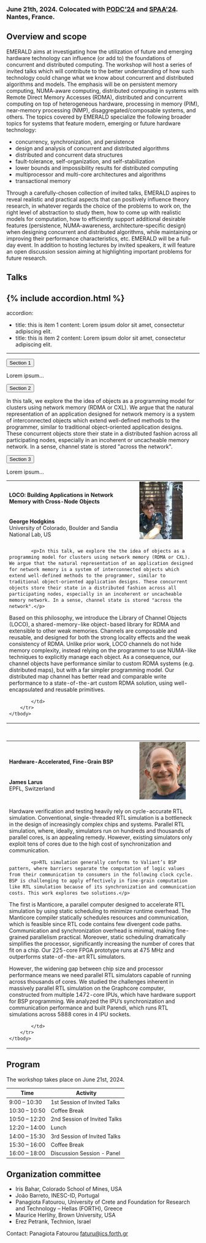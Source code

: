 <!-- # 1st Workshop on Distributed Computing with Emerging Hardware Technology -->

<!-- ### In conjunction with [PODC'24](https://www.podc.org/podc2024/), Nantes, France, June 17-21, 2024 -->

### June 21th, 2024. Colocated with [PODC'24](https://www.podc.org/podc2024/) and [SPAA'24](https://spaa.acm.org/). Nantes, France.

## Overview and scope

EMERALD aims at investigating how the utilization of future and emerging hardware technology can influence (or add to) the foundations of concurrent and distributed computing. The workshop will host a series of invited talks which will contribute to the better understanding of how such technology could change what we know about concurrent and distributed algorithms and models. The emphasis will be on persistent memory computing, NUMA-aware computing, distributed computing in systems with Remote Direct Memory Accesses (RDMA), distributed and concurrent computing on top of heterogeneous hardware, processing in memory (PIM), near-memory processing (NMP), disaggregated/composable systems, and others. 
The topics covered by EMERALD specialize the following broader topics for systems that feature modern, emerging or future hardware technology:

- concurrency, synchronization, and persistence 
- design and analysis of concurrent and distributed algorithms
- distributed and concurrent data structures
- fault-tolerance, self-organization, and self-stabilization
- lower bounds and impossibility results for distributed computing
- multiprocessor and multi-core architectures and algorithms
- transactional memory

Through a carefully-chosen collection of invited talks, EMERALD aspires to reveal realistic and practical aspects that can positively influence theory research, in whatever regards the choice of the problems to work on, the right level of abstraction to study them, how to come up with realistic models for computation, how to efficiently support additional desirable features (persistence, NUMA-awareness, architecture-specific design) when designing concurrent and distributed algorithms, while maintaining or improving their performance characteristics, etc. 
EMERALD will be a full-day event.  In addition to hosting lectures by invited speakers, it will feature an open discussion session aiming at highlighting important problems for future research. 


## Talks

{% include accordion.html %}
---
accordion: 
  - title: this is item 1
    content: Lorem ipsum dolor sit amet, consectetur adipiscing elit. 
  - title: this is item 2
    content: Lorem ipsum dolor sit amet, consectetur adipiscing elit.
---


 <button class="accordion">Section 1</button>
<div class="panel">
  <p>Lorem ipsum...</p>
</div>

<button class="accordion">Section 2</button>
<div class="panel">
  <p>In this talk, we explore the the idea of objects as a programming model for clusters using network memory (RDMA or CXL). We argue that the natural representation of an application designed for network memory is a system of interconnected objects which extend well-defined methods to the programmer, similar to traditional object-oriented application designs. These concurrent objects store their state in a distributed fashion across all participating nodes, especially in an incoherent or uncacheable memory network. In a sense, channel state is stored "across the network".</p>
</div>

<button class="accordion">Section 3</button>
<div class="panel">
  <p>Lorem ipsum...</p>
</div> 

<table>
    <tbody>
        <tr>
            <td><h4>LOCO: Building Applications in Network Memory with Cross-Node Objects</h4> <br> <b>George Hodgkins</b> <br> University of Colorado, Boulder and Sandia National Lab, US</td>
            <td width="150"><img src="speakers/Hodgkins.jpg" alt="George Hodgkins" height="150"/> </td>
        </tr>
        <tr>
            <td colspan=2>

            

            <p>In this talk, we explore the the idea of objects as a programming model for clusters using network memory (RDMA or CXL). We argue that the natural representation of an application designed for network memory is a system of interconnected objects which extend well-defined methods to the programmer, similar to traditional object-oriented application designs. These concurrent objects store their state in a distributed fashion across all participating nodes, especially in an incoherent or uncacheable memory network. In a sense, channel state is stored "across the network".</p>

<p>Based on this philosophy, we introduce the Library of Channel Objects (LOCO), a shared-memory-like object-based library for RDMA and extensible to other weak memories. Channels are composable and reusable, and designed for both the strong locality effects and the weak consistency of RDMA.  Unlike prior work, LOCO channels do not hide memory complexity, instead relying on the programmer to use NUMA-like techniques to explicitly manage each object. As a consequence, our channel objects have performance similar to custom RDMA systems (e.g. distributed maps), but with a far simpler programming model. Our distributed map channel has better read and comparable write performance to a state-of-the-art custom RDMA solution, using well-encapsulated and reusable primitives.</p>

            </td>
        </tr>
    </tbody>
</table>

<br/>


<table>
    <tbody>
        <tr>
            <td><h4>Hardware-Accelerated, Fine-Grain BSP</h4> <br> <b>James Larus</b> <br> EPFL, Switzerland</td>
            <td width="150"><img src="speakers/larus.jpeg" alt="James Larus" height="150"/> </td>
        </tr>
        <tr>
            <td colspan=2>
            <p>Hardware verification and testing heavily rely on cycle-accurate RTL simulation. Conventional, single-threaded RTL simulation is a bottleneck in the design of increasingly complex chips and systems. Parallel RTL simulation, where, ideally, simulators run on hundreds and thousands of parallel cores, is an appealing remedy. However, existing simulators only exploit tens of cores due to the high cost of synchronization and communication. </p>

            <p>RTL simulation generally conforms to Valiant’s BSP pattern, where barriers separate the computation of logic values from their communication to consumers in the following clock cycle.  BSP is challenging to apply effectively in fine-grain computation like RTL simulation because of its synchronization and communication costs. This work explores two solutions.</p>

<p>The first is Manticore, a parallel computer designed to accelerate RTL simulation by using static scheduling to minimize runtime overhead. The Manticore compiler statically schedules resources and communication, which is feasible since RTL code contains few divergent code paths. Communication and synchronization overhead is minimal, making fine-grained parallelism practical. Moreover, static scheduling dramatically simplifies the processor, significantly increasing the number of cores that fit on a chip. Our 225-core FPGA prototype runs at 475 MHz and outperforms state-of-the-art RTL simulators.</p>

<p>However, the widening gap between chip size and processor performance means we need parallel RTL simulators capable of running across thousands of cores. We studied the challenges inherent in massively parallel RTL simulation on the Graphcore computer, constructed from multiple 1472-core IPUs, which have hardware support for BSP programming. We analyzed the IPU’s synchronization and communication performance and built Parendi, which runs RTL simulations across 5888 cores in 4 IPU sockets.</p>

            </td>
        </tr>
    </tbody>
</table>


## Program

The workshop takes place on June 21st, 2024. 

| Time  | Activity  |
|---|---|
| 9:00 – 10:30 |	1st Session of Invited Talks |
| 10:30 – 10:50 |	Coffee Break |
| 10:50 – 12:20 |	2nd Session of Invited Talks |
| 12:20 – 14:00 |	Lunch |
| 14:00 – 15:30 |	3rd Session of Invited Talks |
| 15:30 – 16:00 |	Coffee Break |
| 16:00  – 18:00 | Discussion Session - Panel |












## Organization committee

- Iris Bahar, Colorado School of Mines, USA
- João Barreto, INESC-ID, Portugal
- Panagiota Fatourou, University of Crete and Foundation for Research and Technology – Hellas
(FORTH), Greece
- Maurice Herlihy, Brown University, USA
- Erez Petrank, Technion, Israel

Contact: Panagiota Fatourou <faturu@ics.forth.gr>